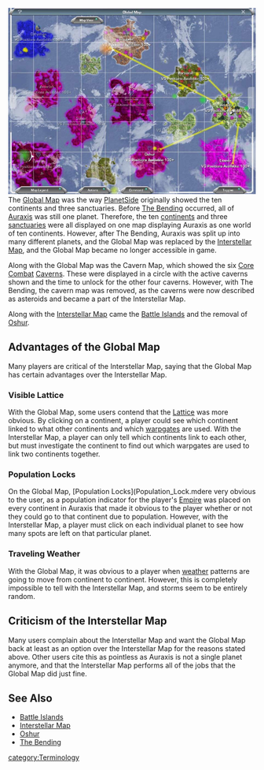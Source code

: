 ![](images/Global_Map.jpg "fig:Global_Map.jpg") The [Global
Map](Global_Map.md) was the way
[PlanetSide](../etc/PlanetSide.md) originally showed the ten continents
and three sanctuaries. Before [The Bending](../etc/The_Bending.md)
occurred, all of [Auraxis](../locations/Auraxis.md) was still one planet.
Therefore, the ten [continents](../locations/Continent.md) and three
[sanctuaries](../locations/Sanctuary.md) were all displayed on one map
displaying Auraxis as one world of ten continents. However, after The
Bending, Auraxis was split up into many different planets, and the
Global Map was replaced by the [Interstellar
Map](Interstellar_Map.md), and the Global Map became no longer
accessible in game.

Along with the Global Map was the Cavern Map, which showed the six [Core
Combat](../items/Core_Combat.md) [Caverns](../locations/Caverns.md). These
were displayed in a circle with the active caverns shown and the time to
unlock for the other four caverns. However, with The Bending, the cavern
map was removed, as the caverns were now described as asteroids and
became a part of the Interstellar Map.

Along with the [Interstellar Map](Interstellar_Map.md) came the
[Battle Islands](../locations/Battle_Islands.md) and the removal of
[Oshur](../locations/Oshur.md).

## Advantages of the Global Map

Many players are critical of the Interstellar Map, saying that the
Global Map has certain advantages over the Interstellar Map.

### Visible Lattice

With the Global Map, some users contend that the
[Lattice](Lattice.md) was more obvious. By clicking on a
continent, a player could see which continent linked to what other
continents and which [warpgates](../locations/Warpgate.md) are used. With the
Interstellar Map, a player can only tell which continents link to each
other, but must investigate the continent to find out which warpgates
are used to link two continents together.

### Population Locks

On the Global Map, [Population Locks](Population_Lock.mdere
very obvious to the user, as a population indicator for the player's
[Empire](Empire.md) was placed on every continent in Auraxis
that made it obvious to the player whether or not they could go to that
continent due to population. However, with the Interstellar Map, a
player must click on each individual planet to see how many spots are
left on that particular planet.

### Traveling Weather

With the Global Map, it was obvious to a player when
[weather](../etc/Weather.md) patterns are going to move from continent
to continent. However, this is completely impossible to tell with the
Interstellar Map, and storms seem to be entirely random.

## Criticism of the Interstellar Map

Many users complain about the Interstellar Map and want the Global Map
back at least as an option over the Interstellar Map for the reasons
stated above. Other users cite this as pointless as Auraxis is not a
single planet anymore, and that the Interstellar Map performs all of the
jobs that the Global Map did just fine.

## See Also

- [Battle Islands](../locations/Battle_Islands.md)
- [Interstellar Map](Interstellar_Map.md)
- [Oshur](../locations/Oshur.md)
- [The Bending](../etc/The_Bending.md)

[category:Terminology](category:Terminology.md)

